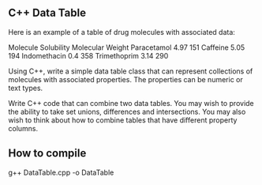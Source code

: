 
## C++ Data Table

Here is an example of a table of drug molecules with associated data:

Molecule          Solubility              Molecular Weight
Paracetamol       4.97                    151
Caffeine          5.05                    194
Indomethacin      0.4                     358
Trimethoprim      3.14                    290

Using C++, write a simple data table class that can represent collections of molecules with associated properties. 
The properties can be numeric or text types. 

Write C++ code that can combine two data tables. 
You may wish to provide the ability to take set unions, differences and intersections. 
You may also wish to think about how to combine tables that have different property columns.

## How to compile

g++ DataTable.cpp -o DataTable


